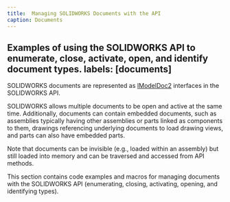 ```yaml
---
title:  Managing SOLIDWORKS Documents with the API
caption: Documents
---
```

 Examples of using the SOLIDWORKS API to enumerate, close, activate, open, and identify document types.
labels: [documents]
---
SOLIDWORKS documents are represented as [IModelDoc2](https://help.solidworks.com/2018/english/api/sldworksapi/SolidWorks.Interop.sldworks~SolidWorks.Interop.sldworks.IModelDoc2.html) interfaces in the SOLIDWORKS API.

SOLIDWORKS allows multiple documents to be open and active at the same time. Additionally, documents can contain embedded documents, such as assemblies typically having other assemblies or parts linked as components to them, drawings referencing underlying documents to load drawing views, and parts can also have embedded parts.

Note that documents can be invisible (e.g., loaded within an assembly) but still loaded into memory and can be traversed and accessed from API methods.

This section contains code examples and macros for managing documents with the SOLIDWORKS API (enumerating, closing, activating, opening, and identifying types).